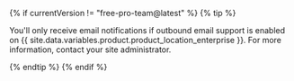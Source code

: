 {% if currentVersion != "free-pro-team@latest" %}
  {% tip %}

  You'll only receive email notifications if outbound email support is enabled on {{ site.data.variables.product.product_location_enterprise }}. For more information, contact your site administrator.

  {% endtip %}
{% endif %}
